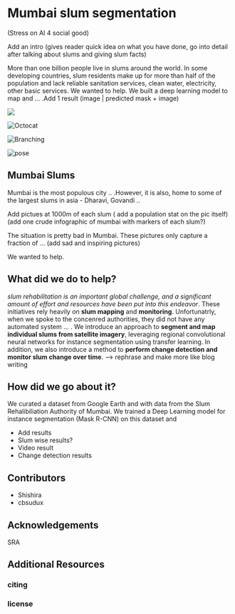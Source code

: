 # Mumbai slum segmentation

(Stress on AI 4 social good)

Add an intro (gives reader quick idea on what you have done, go into detail after talking about slums and giving slum facts) 

More than one billion people live in slums around the world. In some developing
countries, slum residents make up for more than half of the population and lack
reliable sanitation services, clean water, electricity, other basic services. We wanted to help. We built a deep learning model to map and ... .Add 1 result (image | predicted mask + image)

<img src="https://github.com/cbsudux/Mumbai-slum-segmentation/blob/master/assets/images/combined-intro.png" align="center">

![Octocat](https://assets-cdn.github.com/images/icons/emoji/octocat.png)

![Branching](https://guides.github.com/activities/hello-world/branching.png)

![pose](https://github.com/cbsudux/awesome-human-pose-estimation/blob/master/diagram_2.png)

## Mumbai Slums

Mumbai is the most populous city .. .However, it is also, home to some of the largest slums in asia - Dharavi, Govandi ..

Add pictues at 1000m of each slum ( add a population stat on the pic itself)
(add one crude infographic of mumbai with markers of each slum?)

The situation is pretty bad in Mumbai. These pictures only capture a fraction of ... (add sad and inspiring pictures)

We wanted to help. 


## What did we do to help?

*slum
rehabilitation is an important global challenge, and a significant
amount of effort and resources have been put into this endeavor*.  These initiatives
rely heavily on **slum mapping** and **monitoring**. Unfortunatrly, when we spoke to the concenred authorities, they did not have any automated system ... . 
We introduce an approach to **segment and map individual slums from
satellite imagery**, leveraging regional convolutional neural networks for instance
segmentation using transfer learning. In addition, we also introduce a method to
**perform change detection and monitor slum change over time**. --> rephrase and make more like blog writing


## How did we go about it?

We curated a dataset from Google Earth and with data from the Slum Rehalibiliation Authority of Mumbai. We trained a Deep Learning model for instance segmentation (Mask R-CNN) on this dataset and  

- Add results
- Slum wise results?
- Video result
- Change detection results


## Contributors

- Shishira
- cbsudux

## Acknowledgements

SRA

## Additional Resources


### citing


### license



